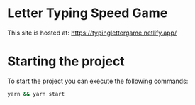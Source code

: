 # Letter Typing Speed Game
 
This site is hosted at: https://typinglettergame.netlify.app/

# Starting the project

To start the project you can execute the following commands:

```bash
yarn && yarn start
```





